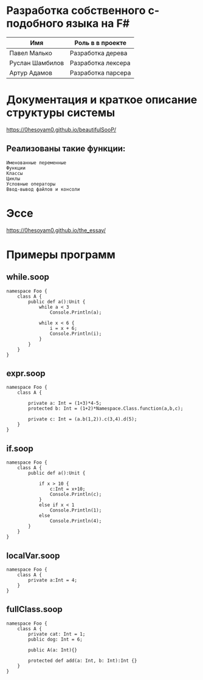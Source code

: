 # Разработка собственного с-подобного языка на F#

| **Имя**                                                              | **Роль в в проекте**              |
|----------------------------------------------------------------------|-----------------------------------|
| Павел Малько | Разработка дерева |
| Руслан Шамбилов | Разработка лексера |
| Артур Адамов | Разработка парсера |

# Документация и краткое описание структуры системы

https://0hesoyam0.github.io/beautifulSooP/

## Реализованы такие функции:
```
Именованные переменные
Функции
Классы
Циклы
Условные операторы
Ввод-вывод файлов и консоли
```

# Эссе

https://0hesoyam0.github.io/the_essay/

# Примеры программ

## while.soop

```
namespace Foo {
	class A {
		public def a():Unit {
			while a < 3
				Console.Println(a);

			while x < 6 {
				i = x + 6;
				Console.Println(i);
			}
		}
	}
}
```

## expr.soop

```
namespace Foo {
	class A {

		private a: Int = (1+3)*4-5;
		protected b: Int = (1+2)*Namespace.Class.function(a,b,c);

		private c: Int = (a.b(1,2)).c(3,4).d(5);
	}
}
```

## if.soop

```
namespace Foo {
	class A {
		public def a():Unit {

			if x > 10 {
				c:Int = x+10;
				Console.Println(c);
			}
			else if x < 1
				Console.Println(1);
			else
				Console.Println(4);
		}
	}
}
```

## localVar.soop

```
namespace Foo {
	class A {
		private a:Int = 4;
	}
}
```

## fullClass.soop

```
namespace Foo {
	class A {
		private cat: Int = 1;
		public dog: Int = 6;

		public A(a: Int){}

		protected def add(a: Int, b: Int):Int {}
	}
}
```
